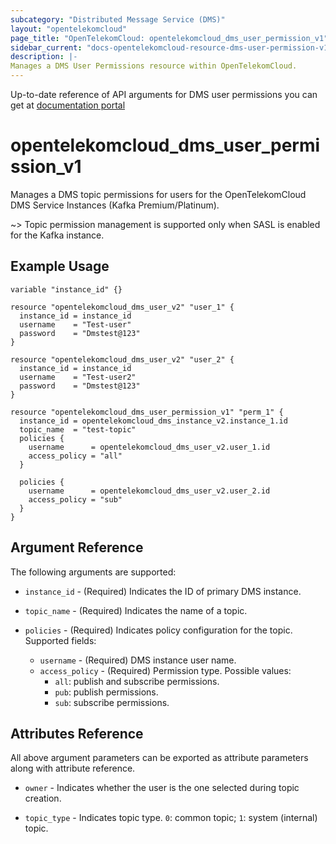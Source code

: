 ```yaml
---
subcategory: "Distributed Message Service (DMS)"
layout: "opentelekomcloud"
page_title: "OpenTelekomCloud: opentelekomcloud_dms_user_permission_v1"
sidebar_current: "docs-opentelekomcloud-resource-dms-user-permission-v1"
description: |-
Manages a DMS User Permissions resource within OpenTelekomCloud.
---
```


Up-to-date reference of API arguments for DMS user permissions you can get at
[documentation portal](https://docs.otc.t-systems.com/distributed-message-service/api-ref/apis_v2_recommended/user_management/index.html)

# opentelekomcloud_dms_user_permission_v1

Manages a DMS topic permissions for users for the OpenTelekomCloud DMS Service Instances (Kafka Premium/Platinum).

~>
  Topic permission management is supported only when SASL is enabled for the Kafka instance.

## Example Usage

```hcl
variable "instance_id" {}

resource "opentelekomcloud_dms_user_v2" "user_1" {
  instance_id = instance_id
  username    = "Test-user"
  password    = "Dmstest@123"
}

resource "opentelekomcloud_dms_user_v2" "user_2" {
  instance_id = instance_id
  username    = "Test-user2"
  password    = "Dmstest@123"
}

resource "opentelekomcloud_dms_user_permission_v1" "perm_1" {
  instance_id = opentelekomcloud_dms_instance_v2.instance_1.id
  topic_name  = "test-topic"
  policies {
    username      = opentelekomcloud_dms_user_v2.user_1.id
    access_policy = "all"
  }

  policies {
    username      = opentelekomcloud_dms_user_v2.user_2.id
    access_policy = "sub"
  }
}
```

## Argument Reference

The following arguments are supported:

* `instance_id` - (Required) Indicates the ID of primary DMS instance.

* `topic_name` - (Required) Indicates the name of a topic.

* `policies` - (Required) Indicates policy configuration for the topic.
  Supported fields:
  * `username` - (Required) DMS instance user name.
  * `access_policy` - (Required) Permission type. Possible values:
    * `all`: publish and subscribe permissions.
    * `pub`: publish permissions.
    * `sub`: subscribe permissions.

## Attributes Reference

All above argument parameters can be exported as attribute parameters along with attribute reference.

* `owner` - Indicates whether the user is the one selected during topic creation.

* `topic_type` - Indicates topic type. `0`: common topic; `1`: system (internal) topic.
